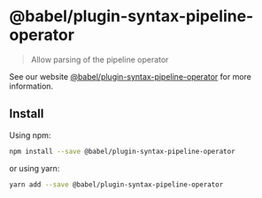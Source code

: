 # @babel/plugin-syntax-pipeline-operator

> Allow parsing of the pipeline operator

See our website [@babel/plugin-syntax-pipeline-operator](https://new.babeljs.io/docs/en/next/babel-plugin-syntax-pipeline-operator.html) for more information.

## Install

Using npm:

```sh
npm install --save @babel/plugin-syntax-pipeline-operator
```

or using yarn:

```sh
yarn add --save @babel/plugin-syntax-pipeline-operator
```
